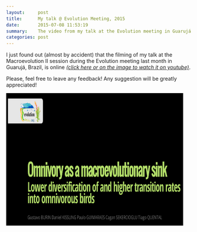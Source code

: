 ```yaml
---
layout:     post
title:      My talk @ Evolution Meeting, 2015
date:       2015-07-08 11:53:19
summary:    The video from my talk at the Evolution meeting in Guarujá is online!
categories: post
---
```


I just found out (almost by accident) that the filming of my talk at the Macroevolution II session during the Evolution meeting last month in Guarujá, Brazil, is online [*(click here or on the image to watch it on youtube)*](https://www.youtube.com/watch?v=RSZuK7Tu53E).

Please, feel free to leave any feedback! Any suggestion will be greatly appreciated!

<a href="https://www.youtube.com/watch?v=RSZuK7Tu53E" target="_blank"><img src="/images/evolution.png" alt="Presentation by Gustavo Burin @ Evolution 2015" width="480" height="360" border="0" /></a>